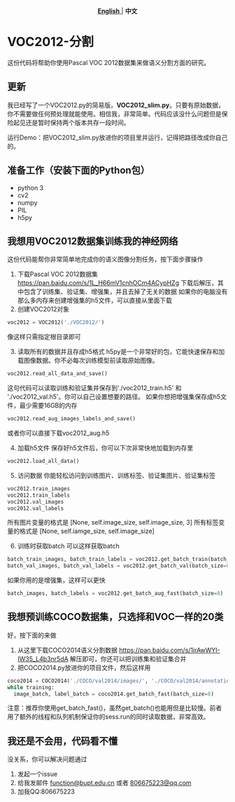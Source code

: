 
<p align="center">
<a href="https://github.com/REFunction/VOC2012-Segmentation/blob/master/README.md"><strong>English</strong> </a>| <strong>中文</strong>
</p>

# VOC2012-分割
这份代码将帮助你使用Pascal VOC 2012数据集来做语义分割方面的研究。
## 更新
我已经写了一个VOC2012.py的简易版，**VOC2012_slim.py**。只要有原始数据，你不需要做任何预处理就能使用。相信我，非常简单。代码应该没什么问题但是保险起见还是暂时保持两个版本共存一段时间。

运行Demo：把VOC2012_slim.py放进你的项目里并运行，记得把路径改成你自己的。
## 准备工作（安装下面的Python包）
- python 3
- cv2
- numpy
- PIL
- h5py
## 我想用VOC2012数据集训练我的神经网络
这份代码能帮你非常简单地完成你的语义图像分割任务，按下面步骤操作
1. 下载Pascal VOC 2012数据集
https://pan.baidu.com/s/1L_H66mV1cnhOCm4ACypHZg
下载后解压，其中包含了训练集、验证集、增强集，并且去掉了无关的数据
如果你的电脑没有那么多内存来创建增强集的h5文件，可以直接从里面下载
2. 创建VOC2012对象
``` python
voc2012 = VOC2012('./VOC2012/')
```
像这样只需指定根目录即可

3. 读取所有的数据并且存成h5格式
h5py是一个非常好的包，它能快速保存和加载图像数据。你不必每次训练模型前读取原始图像。
``` python
voc2012.read_all_data_and_save()
```
这句代码可以读取训练和验证集并保存到'./voc2012_train.h5' 和 './voc2012_val.h5'。你可以自己设置想要的路径。
如果你想把增强集保存成h5文件，最少需要16GB的内存
``` python
voc2012.read_aug_images_labels_and_save()
```
或者你可以直接下载voc2012_aug.h5

4. 加载h5文件
保存好h5文件后，你可以下次非常快地加载到内存里
``` python
voc2012.load_all_data()
```
5. 访问数据
你能轻松访问到训练图片、训练标签、验证集图片、验证集标签
``` python
voc2012.train_images
voc2012.train_labels
voc2012.val_images
voc2012.val_labels
```
所有图片变量的格式是 [None, self.image_size, self.image_size, 3]
所有标签变量的格式是 [None, self.iamge_size, self.image_size]

6. 训练时获取batch
可以这样获取batch
``` python
batch_train_images, batch_train_labels = voc2012.get_batch_train(batch_size=8)
batch_val_images, batch_val_labels = voc2012.get_batch_val(batch_size=8)
```
如果你用的是增强集，这样可以更快
``` python
batch_images, batch_labels = voc2012.get_batch_aug_fast(batch_size=8)
```
## 我想预训练COCO数据集，只选择和VOC一样的20类
好，按下面的来做
1. 从这里下载COCO2014语义分割数据 https://pan.baidu.com/s/1jrAwWYI-IW35_L4b3nr5dA
  解压即可，你还可以把训练集和验证集合并
2. 把COCO2014.py放进你的项目文件，然后这样用
``` python
coco2014 = COCO2014('./COCO/val2014/images/', './COCO/val2014/annotations/')
while training:
  image_batch, label_batch = coco2014.get_batch_fast(batch_size=8)
```
注意：推荐你使用get_batch_fast()，虽然get_batch()也能用但是比较慢。前者用了额外的线程和队列机制保证你的sess.run的同时读取数据，非常高效。
## 我还是不会用，代码看不懂
没关系，你可以解决问题通过
1. 发起一个issue
2. 给我发邮件 function@bupt.edu.cn 或者 806675223@qq.com
3. 加我QQ:806675223
